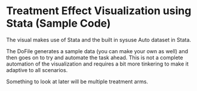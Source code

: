 # Treatment Effect Visualization using Stata (Sample Code)

The visual makes use of Stata and the built in sysuse Auto dataset in Stata.

The DoFile generates a sample data (you can make your own as well) and then goes on to try and automate the task ahead.
This is not a complete automation of the visualization and requires a bit more tinkering to make it adaptive to all scenarios.

Something to look at later will be multiple treatment arms.

